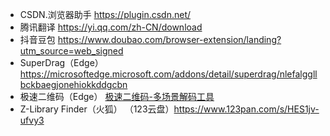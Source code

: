 - CSDN.浏览器助手 https://plugin.csdn.net/
- 腾讯翻译 https://yi.qq.com/zh-CN/download
- 抖音豆包 https://www.doubao.com/browser-extension/landing?utm_source=web_signed
- SuperDrag（Edge） https://microsoftedge.microsoft.com/addons/detail/superdrag/nlefalggllbckbaegjonehiokkddgcbn
- 极速二维码（Edge） [极速二维码-多场景解码工具](https://microsoftedge.microsoft.com/addons/detail/%E6%9E%81%E9%80%9F%E4%BA%8C%E7%BB%B4%E7%A0%81%E5%A4%9A%E5%9C%BA%E6%99%AF%E8%A7%A3%E7%A0%81%E5%B7%A5%E5%85%B7/cgnmhomdehnnchjfahdndbbnfaeccgme)
- Z-Library Finder（火狐） （123云盘）https://www.123pan.com/s/HES1jv-ufvy3
